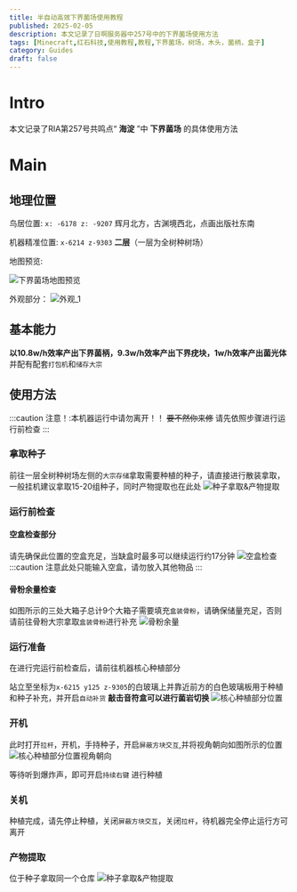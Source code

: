 ```yaml
---
title: 半自动高效下界菌场使用教程
published: 2025-02-05
description: 本文记录了日啊服务器中257号中的下界菌场使用方法
tags: [Minecraft,红石科技,使用教程,教程,下界菌场，树场，木头，菌柄，盒子]
category: Guides
draft: false
---
```


# Intro
本文记录了RIA第257号共鸣点“ **海淀** ”中 **下界菌场** 的具体使用方法

# Main
## 地理位置
鸟居位置: `x: -6178 z: -9207` 辉月北方，古渊境西北，点画出版社东南

机器精准位置: `x-6214 z-9303` **二层**（一层为全树种树场）

地图预览:

<img src="https://i0.hdslb.com/bfs/article/2a9978014aad36491da8b5abc3d057c4452972510.png" referrerpolicy="no-referrer" alt="下界菌场地图预览">

外观部分：
<img src="https://i0.hdslb.com/bfs/article/4a37ded80b57357015c0dbe163f918ca452972510.png" referrerpolicy="no-referrer" alt="外观_1">

## 基本能力
**以10.8w/h效率产出下界菌柄，9.3w/h效率产出下界疣块，1w/h效率产出菌光体** 并配有配套`打包机`和`储存大宗`

## 使用方法
:::caution
注意！:本机器运行中请勿离开！！ ~~要不然你来修~~ 请先依照步骤进行运行前检查
:::

### 拿取种子
前往一层全树种树场左侧的`大宗存储`拿取需要种植的种子，请直接进行散装拿取，一般挂机建议拿取15-20组种子，同时产物提取也在此处
<img src="https://i0.hdslb.com/bfs/article/78ca598fe1646568afbc9d58016f5331452972510.png" referrerpolicy="no-referrer" alt="种子拿取&产物提取">

### 运行前检查
#### 空盒检查部分
请先确保此位置的空盒充足，当缺盒时最多可以继续运行约17分钟
<img src="https://i0.hdslb.com/bfs/article/04dc5db5f3cc35d1de33f70e379f5073452972510.png" referrerpolicy="no-referrer" alt="空盒检查">
:::caution
注意此处只能输入空盒，请勿放入其他物品
:::

#### 骨粉余量检查
如图所示的三处大箱子总计9个大箱子需要填充`盒装骨粉`，请确保储量充足，否则请前往骨粉大宗拿取`盒装骨粉`进行补充
<img src="https://i0.hdslb.com/bfs/article/3d4202c730603700b30f914daa3c5d98452972510.png" referrerpolicy="no-referrer" alt="骨粉余量">

### 运行准备
在进行完运行前检查后，请前往机器核心种植部分

站立至坐标为`x-6215 y125 z-9305`的白玻璃上并靠近前方的白色玻璃板用于种植和种子补充，并开启`自动补货` **敲击音符盒可以进行菌岩切换**
<img src="https://i0.hdslb.com/bfs/article/920d89cd81ec730070b65d6fe32c69bb452972510.png" referrerpolicy="no-referrer" alt="核心种植部分位置">

### 开机
此时打开`拉杆`，开机，手持种子，开启`屏蔽方块交互`,并将视角朝向如图所示的位置
<img src="https://i0.hdslb.com/bfs/article/f1532dcef9da38e8949b47a7dc739ecc452972510.png" referrerpolicy="no-referrer" alt="核心种植部分位置视角朝向">

等待听到爆炸声，即可开启`持续右键` 进行种植

### 关机
种植完成，请先停止种植，关闭`屏蔽方块交互`，关闭`拉杆`，待机器完全停止运行方可离开

### 产物提取
位于种子拿取同一个仓库
<img src="https://i0.hdslb.com/bfs/article/78ca598fe1646568afbc9d58016f5331452972510.png" referrerpolicy="no-referrer" alt="种子拿取&产物提取">

